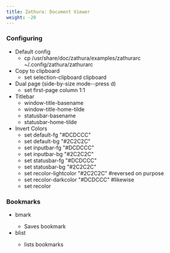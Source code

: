 ```yaml
---
title: Zathura: Document Viewer
weight: -20
---
```


### Configuring
- Default config
    - cp /usr/share/doc/zathura/examples/zathurarc ~/.config/zathura/zathurarc
- Copy to clipboard
    - set selection-clipboard clipboard
- Dual page (side-by-size mode--press d)
    - set first-page column 1:1
- Titlebar
    - window-title-basename
    - window-title-home-tilde
    - statusbar-basename
    - statusbar-home-tilde
- Invert Colors
    - set default-fg "#DCDCCC"
    - set default-bg "#2C2C2C"
    - set inputbar-fg "#DCDCCC"
    - set inputbar-bg "#2C2C2C"
    - set statusbar-fg "#DCDCCC"
    - set statusbar-bg "#2C2C2C"
    - set recolor-lightcolor "#2C2C2C" #reversed on purpose
    - set recolor-darkcolor "#DCDCCC" #likewise
    - set recolor

### Bookmarks
- bmark <pg10>
    - Saves bookmark <pg10>
- blist <tab>
    - lists bookmarks

